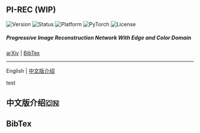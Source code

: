 PI-REC     (WIP)
------------------------------------------------------------------------------------------------------
<p align="left">
		<img src="https://img.shields.io/badge/version-0.1-brightgreen.svg?style=flat-square"
			 alt="Version">
		<img src="https://img.shields.io/badge/status-Release-gold.svg?style=flat-square"
			 alt="Status">
		<img src="https://img.shields.io/badge/platform-win | linux-lightgrey.svg?style=flat-square"
			 alt="Platform">
		<img src="https://img.shields.io/badge/PyTorch version-1.0-blue.svg?style=flat-square"
			 alt="PyTorch">
		<img src="https://img.shields.io/badge/License-CC BY·NC 4.0-green.svg?style=flat-square"
			 alt="License">
</p>

##### Progressive Image Reconstruction Network With Edge and Color Domain     

[arXiv]() | [BibTex](#citation)

-----
 
English | [中文版介绍](#jump_zh)

<p align="center">   

test    

</p>


<span id="jump_zh">中文版介绍🇨🇳 </span>
-----
<span id="citation"> BibTex </span>
-----

